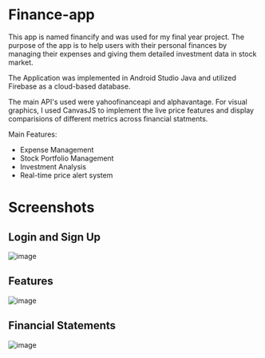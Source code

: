 # Finance-app
This app is named financify and was used for my final year project. The purpose of the app is to help users with their personal finances by managing their expenses and giving them detailed investment data in stock market.

The Application was implemented in Android Studio Java and utilized Firebase as a cloud-based database.

The main API's used were yahoofinanceapi and alphavantage. For visual graphics, I used CanvasJS to implement the live price features and display comparisions of different metrics across financial statments.

Main Features:
* Expense Management
* Stock Portfolio Management
* Investment Analysis
* Real-time price alert system

# Screenshots

## Login and Sign Up
![image](https://user-images.githubusercontent.com/65544944/188156509-3d61ecce-dcf1-494d-b410-34088ab1bf1b.png)

## Features
![image](https://user-images.githubusercontent.com/65544944/188156627-986d09d4-f91a-4280-b908-cd0b9b7d12e1.png)

## Financial Statements
![image](https://user-images.githubusercontent.com/65544944/188156722-432b5297-7896-4805-a1bc-a43b50180a0f.png)


